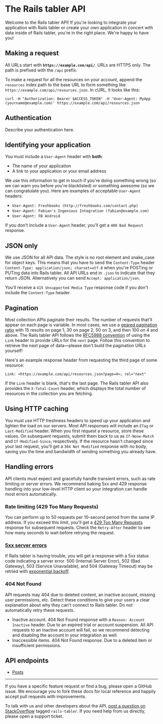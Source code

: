 # The Rails tabler API

Welcome to the Rails tabler API! If you're looking to integrate your application with Rails tabler or create your own application in concert with data inside of Rails tabler, you're in the right place. We're happy to have you!

## Making a request

All URLs start with **`https://example.com/api/`**. URLs are HTTPS only. The path is prefixed with the `/api` prefix.

To make a request for all the resources on your account, append the `resources` index path to the base URL to form something like `https://example.com/api/resources.json`. In cURL, it looks like this:

``` shell
curl -H "Authorization: Bearer $ACCESS_TOKEN" -H 'User-Agent: MyApp (yourname@example.com)' https://example.com/api/resources.json
```

## Authentication

Describe your authentication here.

## Identifying your application

You must include a `User-Agent` header with **both**:

* The name of your application
* A link to your application or your email address

We use this information to get in touch if you're doing something wrong (so we can warn you before you're blacklisted) or something awesome (so we can congratulate you). Here are examples of acceptable `User-Agent` headers:

* `User-Agent: Freshbooks (http://freshbooks.com/contact.php)`
* `User-Agent: Fabian's Ingenious Integration (fabian@example.com)`
* `User-Agent: FB Android`

If you don't include a `User-Agent` header, you'll get a `400 Bad Request` response.

## JSON only

We use JSON for all API data. The style is no root element and snake\_case for object keys. This means that you have to send the `Content-Type` header `Content-Type: application/json; charset=utf-8` when you're POSTing or PUTing data into Rails tabler. All API URLs end in `.json` to indicate that they return JSON. Alternatively you can send `Accept: application/json`.

You'll receive a `415 Unsupported Media Type` response code if you don't include the `Content-Type` header.

## Pagination

Most collection APIs paginate their results. The number of requests that'll appear on each page is variable. In most cases, we use a [geared pagination ratio](https://github.com/basecamp/geared_pagination) with 15 results on page 1, 30 on page 2, 50 on 3, and then 100 on 4 and above. The Rails tabler API follows the [RFC5988 convention](https://tools.ietf.org/html/rfc5988) of using the `Link` header to provide URLs for the `next` page. Follow this convention to retrieve the next page of data—please don't build the pagination URLs yourself!

Here's an example response header from requesting the third page of some resource:

```
Link: <https://example.com/api/resources.json?page=4>; rel="next"
```

If the `Link` header is blank, that's the last page. The Rails tabler API also provides the `X-Total-Count` header, which displays the total number of resources in the collection you are fetching.

## Using HTTP caching

You must use HTTP freshness headers to speed up your application and lighten the load on our servers. Most API responses will include an `ETag` or `Last-Modified` header. When you first request a resource, store these values. On subsequent requests, submit them back to us as `If-None-Match` and `If-Modified-Since`, respectively. If the resource hasn't changed since your last request, you'll get a `304 Not Modified` response with no body, saving you the time and bandwidth of sending something you already have.

## Handling errors

API clients must expect and gracefully handle transient errors, such as rate limiting or server errors. We recommend baking 5xx and 429 response handling into your low-level HTTP client so your integration can handle most errors automatically.

### Rate limiting (429 Too Many Requests)

You can perform up to 50 requests per 10-second period from the same IP address. If you exceed this limit, you'll get a [429 Too Many Requests](http://tools.ietf.org/html/draft-nottingham-http-new-status-02#section-4) response for subsequent requests. Check the `Retry-After` header to see how many seconds to wait before retrying the request.

### [5xx server errors](https://en.wikipedia.org/wiki/List_of_HTTP_status_codes#5xx_Server_errors)

If Rails tabler is having trouble, you will get a response with a 5xx status code indicating a server error. 500 (Internal Server Error), 502 (Bad Gateway), 503 (Service Unavailable), and 504 (Gateway Timeout) may be retried with [exponential backoff](https://en.wikipedia.org/wiki/Exponential_backoff).

### 404 Not Found

API requests may 404 due to deleted content, an inactive account, missing user permissions, etc. Detect these conditions to give your users a clear explanation about why they can't connect to Rails tabler. Do not automatically retry these requests.

* Inactive account. 404 Not Found response with a `Reason: Account Inactive` header. Due to an expired trial or account suspension. All API requests to an inactive account will fail, so we recommend detecting and disabling the account in your integration as well.
* Inaccessible items. 404 Not Found response. Due to a deleted item or insufficient permissions.

## API endpoints

<!-- START API ENDPOINTS -->

- [Posts](sections/posts.md)

<!-- END API ENDPOINTS -->

---

If you have a specific feature request or find a bug, please open a GitHub issue. We encourage you to fork these docs for local reference and happily accept pull requests with improvements.

To talk with us and other developers about the API, [post a question on StackOverflow](http://stackoverflow.com/questions/ask) tagged `rails-tabler`. If you need help from us directly, please open a support ticket.

